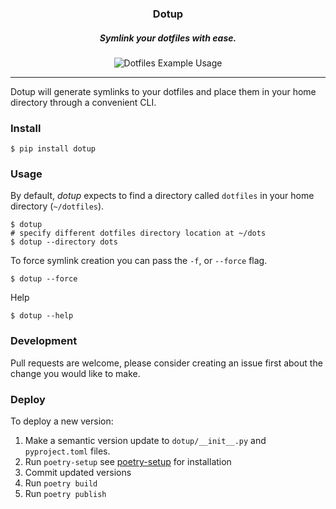 <h3 align="center">
  Dotup
</h3>
<h5 align="center">
  <i>Symlink your dotfiles with ease.</i>
</h5>

<p align="center">
 <img src="https://pbs.twimg.com/media/Dzj36MyWwAEAyHF.png:large" alt="Dotfiles Example Usage" />
</p>

---

Dotup will generate symlinks to your dotfiles and place them in your home directory through a convenient CLI.

### Install

```shell
$ pip install dotup
```

### Usage

By default, _dotup_ expects to find a directory called `dotfiles` in your home directory (`~/dotfiles`).

```shell
$ dotup
# specify different dotfiles directory location at ~/dots
$ dotup --directory dots
```

To force symlink creation you can pass the `-f`, or `--force` flag.

```shell
$ dotup --force
```

Help

```shell
$ dotup --help
```

### Development

Pull requests are welcome, please consider creating an issue first about the change you would like to make.

### Deploy

To deploy a new version:

1. Make a semantic version update to `dotup/__init__.py` and `pyproject.toml` files.
2. Run `poetry-setup` see [poetry-setup](https://github.com/orsinium/poetry-setup) for installation
3. Commit updated versions
4. Run `poetry build`
5. Run `poetry publish`
